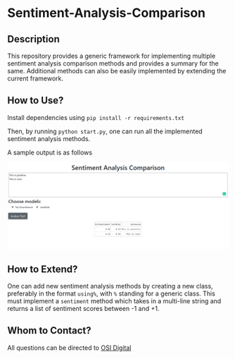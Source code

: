 # Sentiment-Analysis-Comparison

## Description

This repository provides a generic framework for implementing multiple sentiment analysis
comparison methods and provides a summary for the same. Additional methods can also
be easily implemented by extending the current framework.

## How to Use?

Install dependencies using `pip install -r requirements.txt`

Then, by running `python start.py`, one can run all the implemented sentiment analysis methods.

A sample output is as follows

![sample-image](images/sample.png)

## How to Extend?

One can add new sentiment analysis methods by creating a new class, preferably in the format 
`using%`, with `%` standing for a generic class. This must implement a `sentiment` method
which takes in a multi-line string and returns a list of sentiment scores between -1 and +1.

## Whom to Contact?

All questions can be directed to [OSI Digital](https://www.osidigital.com) 

